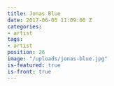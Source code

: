```yaml
---
title: Jonas Blue
date: 2017-06-05 11:09:00 Z
categories:
- artist
tags:
- artist
position: 26
image: "/uploads/jonas-blue.jpg"
is-featured: true
is-front: true
---
```


